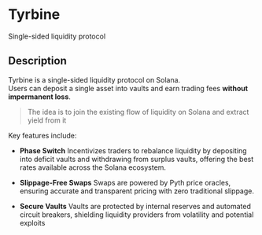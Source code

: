 # Tyrbine
Single-sided liquidity protocol

## Description

Tyrbine is a single-sided liquidity protocol on Solana.  
Users can deposit a single asset into vaults and earn trading fees **without impermanent loss**.

> The idea is to join the existing flow of liquidity on Solana and extract yield from it

Key features include:  
- **Phase Switch**
Incentivizes traders to rebalance liquidity by depositing into deficit vaults and withdrawing from surplus vaults, offering the best rates available across the Solana ecosystem.

- **Slippage-Free Swaps**
Swaps are powered by Pyth price oracles, ensuring accurate and transparent pricing with zero traditional slippage.

- **Secure Vaults**
Vaults are protected by internal reserves and automated circuit breakers, shielding liquidity providers from volatility and potential exploits
